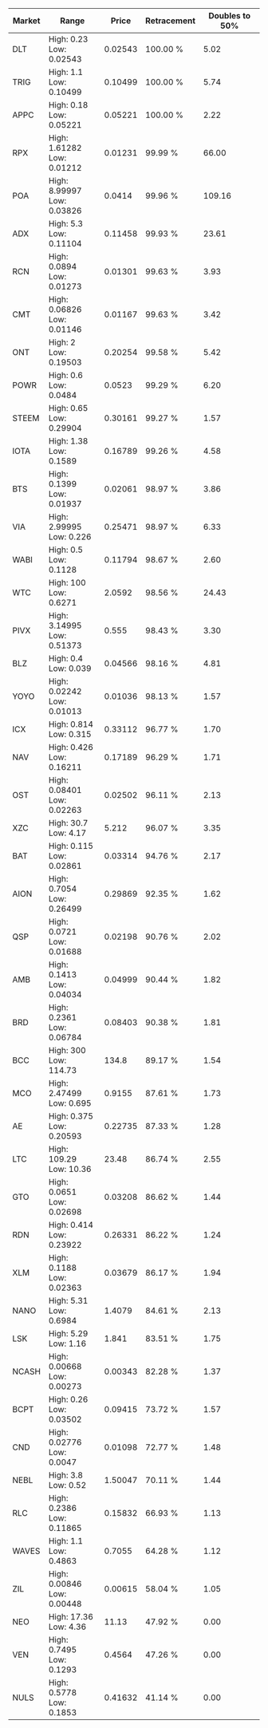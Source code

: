 | Market | Range | Price| Retracement | Doubles to 50% |
| --- | --- | --- | --- | --- |
| DLT | High: 0.23<br />Low: 0.02543 | 0.02543 | 100.00 % | 5.02 |
| TRIG | High: 1.1<br />Low: 0.10499 | 0.10499 | 100.00 % | 5.74 |
| APPC | High: 0.18<br />Low: 0.05221 | 0.05221 | 100.00 % | 2.22 |
| RPX | High: 1.61282<br />Low: 0.01212 | 0.01231 | 99.99 % | 66.00 |
| POA | High: 8.99997<br />Low: 0.03826 | 0.0414 | 99.96 % | 109.16 |
| ADX | High: 5.3<br />Low: 0.11104 | 0.11458 | 99.93 % | 23.61 |
| RCN | High: 0.0894<br />Low: 0.01273 | 0.01301 | 99.63 % | 3.93 |
| CMT | High: 0.06826<br />Low: 0.01146 | 0.01167 | 99.63 % | 3.42 |
| ONT | High: 2<br />Low: 0.19503 | 0.20254 | 99.58 % | 5.42 |
| POWR | High: 0.6<br />Low: 0.0484 | 0.0523 | 99.29 % | 6.20 |
| STEEM | High: 0.65<br />Low: 0.29904 | 0.30161 | 99.27 % | 1.57 |
| IOTA | High: 1.38<br />Low: 0.1589 | 0.16789 | 99.26 % | 4.58 |
| BTS | High: 0.1399<br />Low: 0.01937 | 0.02061 | 98.97 % | 3.86 |
| VIA | High: 2.99995<br />Low: 0.226 | 0.25471 | 98.97 % | 6.33 |
| WABI | High: 0.5<br />Low: 0.1128 | 0.11794 | 98.67 % | 2.60 |
| WTC | High: 100<br />Low: 0.6271 | 2.0592 | 98.56 % | 24.43 |
| PIVX | High: 3.14995<br />Low: 0.51373 | 0.555 | 98.43 % | 3.30 |
| BLZ | High: 0.4<br />Low: 0.039 | 0.04566 | 98.16 % | 4.81 |
| YOYO | High: 0.02242<br />Low: 0.01013 | 0.01036 | 98.13 % | 1.57 |
| ICX | High: 0.814<br />Low: 0.315 | 0.33112 | 96.77 % | 1.70 |
| NAV | High: 0.426<br />Low: 0.16211 | 0.17189 | 96.29 % | 1.71 |
| OST | High: 0.08401<br />Low: 0.02263 | 0.02502 | 96.11 % | 2.13 |
| XZC | High: 30.7<br />Low: 4.17 | 5.212 | 96.07 % | 3.35 |
| BAT | High: 0.115<br />Low: 0.02861 | 0.03314 | 94.76 % | 2.17 |
| AION | High: 0.7054<br />Low: 0.26499 | 0.29869 | 92.35 % | 1.62 |
| QSP | High: 0.0721<br />Low: 0.01688 | 0.02198 | 90.76 % | 2.02 |
| AMB | High: 0.1413<br />Low: 0.04034 | 0.04999 | 90.44 % | 1.82 |
| BRD | High: 0.2361<br />Low: 0.06784 | 0.08403 | 90.38 % | 1.81 |
| BCC | High: 300<br />Low: 114.73 | 134.8 | 89.17 % | 1.54 |
| MCO | High: 2.47499<br />Low: 0.695 | 0.9155 | 87.61 % | 1.73 |
| AE | High: 0.375<br />Low: 0.20593 | 0.22735 | 87.33 % | 1.28 |
| LTC | High: 109.29<br />Low: 10.36 | 23.48 | 86.74 % | 2.55 |
| GTO | High: 0.0651<br />Low: 0.02698 | 0.03208 | 86.62 % | 1.44 |
| RDN | High: 0.414<br />Low: 0.23922 | 0.26331 | 86.22 % | 1.24 |
| XLM | High: 0.1188<br />Low: 0.02363 | 0.03679 | 86.17 % | 1.94 |
| NANO | High: 5.31<br />Low: 0.6984 | 1.4079 | 84.61 % | 2.13 |
| LSK | High: 5.29<br />Low: 1.16 | 1.841 | 83.51 % | 1.75 |
| NCASH | High: 0.00668<br />Low: 0.00273 | 0.00343 | 82.28 % | 1.37 |
| BCPT | High: 0.26<br />Low: 0.03502 | 0.09415 | 73.72 % | 1.57 |
| CND | High: 0.02776<br />Low: 0.0047 | 0.01098 | 72.77 % | 1.48 |
| NEBL | High: 3.8<br />Low: 0.52 | 1.50047 | 70.11 % | 1.44 |
| RLC | High: 0.2386<br />Low: 0.11865 | 0.15832 | 66.93 % | 1.13 |
| WAVES | High: 1.1<br />Low: 0.4863 | 0.7055 | 64.28 % | 1.12 |
| ZIL | High: 0.00846<br />Low: 0.00448 | 0.00615 | 58.04 % | 1.05 |
| NEO | High: 17.36<br />Low: 4.36 | 11.13 | 47.92 % | 0.00 |
| VEN | High: 0.7495<br />Low: 0.1293 | 0.4564 | 47.26 % | 0.00 |
| NULS | High: 0.5778<br />Low: 0.1853 | 0.41632 | 41.14 % | 0.00 |
